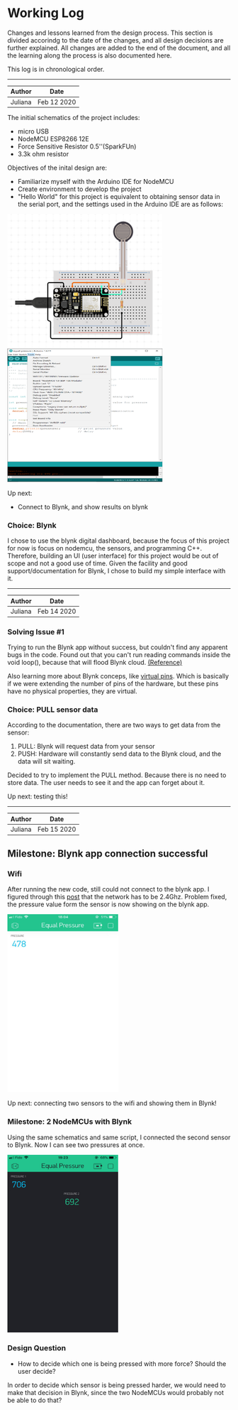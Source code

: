 # Working Log #
Changes and lessons learned from the design process. This section is divided accorindg to the date of the changes, and all design decisions are further explained. All changes are added to the end of the document, and all the learning along the process is also documented here.

This log is in chronological order.

-----------------------

Author|Date
------|-----
Juliana | Feb 12 2020

The initial schematics of the project includes:
* micro USB
* NodeMCU ESP8266 12E
* Force Sensitive Resistor 0.5''(SparkFUn)
* 3.3k ohm resistor

Objectives of the inital design are:
* Familiarize myself with the Arduino IDE for NodeMCU
* Create environment to develop the project
* "Hello World" for this project is equivalent to obtaining sensor data in the serial port, and the settings used in the Arduino IDE are as follows:
<p float="left">
  <img src="/assets/board-design-1.png" width="350" height="300">
  <img src="/assets/arduino-settings.png" width="350" height="300">
</p>

Up next:
* Connect to Blynk, and show results on blynk

### Choice: Blynk ###
I chose to use the blynk digital dashboard, because the focus of this project for now is focus on nodemcu, the sensors, and programming C++. Therefore, building an UI (user interface) for this project would be out of scope and not a good use of time.
Given the facility and good support/documentation for Blynk, I chose to build my simple interface with it.

------------

Author|Date
------|-----
Juliana | Feb 14 2020

### Solving Issue #1 ###
Trying to run the Blynk app without success, but couldn't find any apparent bugs in the code.
Found out that you can't run reading commands inside the void loop(), because that will flood Blynk cloud.
[(Reference)](http://help.blynk.cc/en/articles/512056-how-to-display-any-sensor-data-in-blynk-app)

Also learning more about Blynk conceps, like [virtual pins](http://help.blynk.cc/en/articles/512061-what-is-virtual-pins). Which is basically if we were extending the number of pins of the hardware, but these pins have no physical properties, they are virtual.

### Choice: PULL sensor data ###
According to the documentation, there are two ways to get data from the sensor:
1. PULL: Blynk will request data from your sensor
2. PUSH: Hardware will constantly send data to the Blynk cloud, and the data will sit waiting.

Decided to try to implement the PULL method. Because there is no need to store data. The user needs to see it and the app can forget about it.

Up next: testing this! 

-------------

Author|Date
------|-----
Juliana | Feb 15 2020

## Milestone: Blynk app connection successful ###
### Wifi ###
After running the new code, still could not connect to the blynk app. I figured through this [post](https://community.blynk.cc/t/nodemcu-wasnt-online-yet/39851/9) that the network has to be 2.4Ghz. Problem fixed, the pressure value form the sensor is now showing on the blynk app.

<p float="left">
  <img src="/assets/blynk-sensor-1.png" width="250" height="400">
</p>

Up next: connecting two sensors to the wifi and showing them in Blynk!

### Milestone: 2 NodeMCUs with Blynk ###
Using the same schematics and same script, I connected the second sensor to Blynk. Now I can see two pressures at once. 

<p float="left">
  <img src="/assets/blynk-sensor-2.png" width="250" height="400">
</p>

### Design Question ###
- How to decide which one is being pressed with more force? Should the user decide?

In order to decide which sensor is being pressed harder, we would need to make that decision in Blynk, since the two NodeMCUs would probably not be able to do that? 
